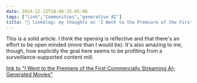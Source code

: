 ```yaml
---
date: 2024-12-12T18:06:35-05:00
tags: ["link","Communities","generative AI"]
title: "🔗 linkblog: my thoughts on 'I Went to the Premiere of the First Commercially Streaming AI-Generated Movies'"
---
```

This is a solid article. I think the opening is reflective and that there's an effort to be open minded (more than I would be). It's also amazing to me, though, how explicitly the goal here seems to be profiting from a surveillance-supported content mill.

[link to "I Went to the Premiere of the First Commercially Streaming AI-Generated Movies"](https://www.404media.co/i-went-to-the-premiere-of-tcls-first-commercially-streaming-ai-movies/)